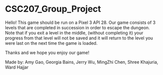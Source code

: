 # CSC207_Group_Project
Hello!
This game should be run on a Pixel 3 API 28. Our game consists of 3 levels that are completed in
succession in order to escape the dungeon. Note that if you exit a level in the middle,
(without completing it) your progress from that level will not be saved and it will return to the
level you were last on the next time the game is loaded.

Thanks and we hope you enjoy our game!

Made by: Amy Gao, Georgia Bains, Jerry Wu, MingZhi Chen, Shree Khajuria, Ward Hajjar
